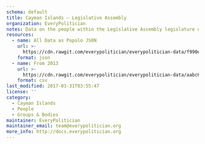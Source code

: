 ```yaml
---
schema: default
title: Cayman Islands — Legislative Assembly
organization: EveryPolitician
notes: Data on the people within the Legislative Assembly legislature of Cayman Islands.
resources:
  - name: All Data as Popolo JSON
    url: >-
      https://cdn.rawgit.com/everypolitician/everypolitician-data/f990eef7978d12765520bf61fcd6d4da19487547/data/Cayman_Islands/Legislative_Assembly/ep-popolo-v1.0.json
    format: json
  - name: From 2013
    url: >-
      https://cdn.rawgit.com/everypolitician/everypolitician-data/aabc6480ccf3e5bd173fd80bf3f75cc113eff898/data/Cayman_Islands/Legislative_Assembly/term-2013.csv
    format: csv
last_modified: 2017-03-31T03:55:47
license: ''
category:
  - Cayman Islands
  - People
  - Groups & Bodies
maintainer: EveryPolitician
maintainer_email: team@everypolitician.org
more_info: http://docs.everypolitician.org
---
```

